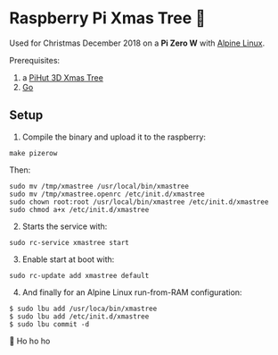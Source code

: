 # Raspberry Pi Xmas Tree :christmas_tree: 

Used for Christmas December 2018 on a **Pi Zero W** with [Alpine Linux](https://alpinelinux.org/).

Prerequisites:

1. a [PiHut 3D Xmas Tree](https://thepihut.com/products/3d-xmas-tree-for-raspberry-pi)
2. [Go](https://golang.org/)


## Setup

1. Compile the binary and upload it to the raspberry:

```
make pizerow
```

Then:

```
sudo mv /tmp/xmastree /usr/local/bin/xmastree
sudo mv /tmp/xmastree.openrc /etc/init.d/xmastree
sudo chown root:root /usr/local/bin/xmastree /etc/init.d/xmastree
sudo chmod a+x /etc/init.d/xmastree
```

2. Starts the service with:

```
sudo rc-service xmastree start
```

3. Enable start at boot with:

```
sudo rc-update add xmastree default
```

4. And finally for an Alpine Linux run-from-RAM configuration:

```
$ sudo lbu add /usr/loca/bin/xmastree
$ sudo lbu add /etc/init.d/xmastree
$ sudo lbu commit -d
```

:santa: Ho ho ho
